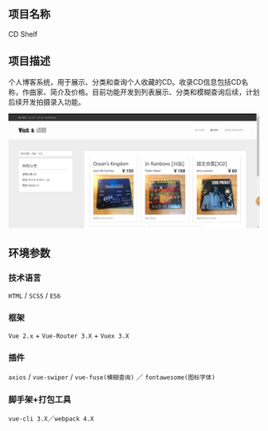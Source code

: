 ## 项目名称

CD Shelf

## 项目描述

个人博客系统，用于展示、分类和查询个人收藏的CD。收录CD信息包括CD名称，作曲家、简介及价格。目前功能开发到列表展示、分类和模糊查询后续，计划后续开发拍摄录入功能。

![项目截图](https://raw.githubusercontent.com/vict911/v-blog/master/public/img/cutshot-img.png)

## 环境参数

### 技术语言

`HTML` / `SCSS` / `ES6`

### 框架

`Vue 2.x` + `Vue-Router 3.X` + `Vuex 3.X`

### 插件

`axios` / `vue-swiper` / `vue-fuse(模糊查询)` ／  `fontawesome(图标字体)`

### 脚手架+打包工具

`vue-cli 3.X`／`webpack 4.X`
